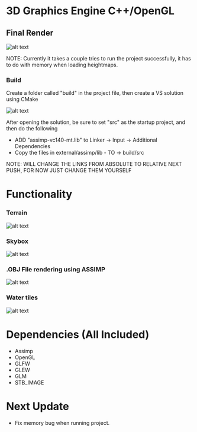 # 3D Graphics Engine C++/OpenGL

## Final Render

![alt text](https://github.com/amrtsg/GameEngineCPP/blob/master/githubpics/OpenGLScene.gif?raw=true)

NOTE: Currently it takes a couple tries to run the project successfully, it has to do with memory when loading heightmaps.

### Build

Create a folder called "build" in the project file, then create a VS solution using CMake

![alt text](https://github.com/amrtsg/GameEngineCPP/blob/master/githubpics/cmake.png?raw=true)

After opening the solution, be sure to set "src" as the startup project, and then do the following

 - ADD "assimp-vc140-mt.lib" to Linker -> Input -> Additional Dependencies
 - Copy the files in external/assimp/lib  - TO -> build/src

NOTE: WILL CHANGE THE LINKS FROM ABSOLUTE TO RELATIVE NEXT PUSH, FOR NOW JUST CHANGE THEM YOURSELF

# Functionality

### Terrain

![alt text](https://github.com/amrtsg/GameEngineCPP/blob/master/githubpics/terrain.png?raw=true)

### Skybox

![alt text](https://github.com/amrtsg/GameEngineCPP/blob/master/githubpics/skybox.png?raw=true)

### .OBJ File rendering using ASSIMP

![alt text](https://github.com/amrtsg/GameEngineCPP/blob/master/githubpics/3dobj.png?raw=true)

### Water tiles
![alt text](https://github.com/amrtsg/GameEngineCPP/blob/master/githubpics/watertile.png?raw=true)

# Dependencies (All Included)

 - Assimp
 - OpenGL
 - GLFW
 - GLEW
 - GLM
 - STB_IMAGE

# Next Update

 - Fix memory bug when running project.
